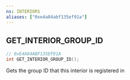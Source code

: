 ```yaml
---
ns: INTERIORS
aliases: ["0xe4a84abf135ef91a"]
---
```

## GET_INTERIOR_GROUP_ID

```c
// 0xE4A84ABF135EF91A
int GET_INTERIOR_GROUP_ID();
```

Gets the group ID that this interior is registered in

